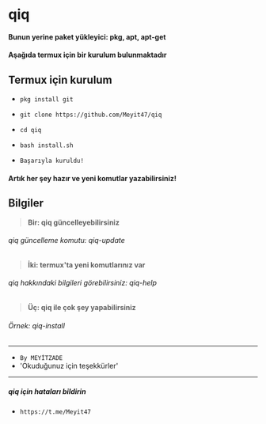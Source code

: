 # qiq
#### Bunun yerine paket yükleyici:  pkg,  apt,  apt-get

#### Aşağıda termux için bir kurulum bulunmaktadır
## Termux için kurulum

* `pkg install git`
* `git clone https://github.com/Meyit47/qiq`
* `cd qiq`
* `bash install.sh`

* `Başarıyla kuruldu!`

#### Artık her şey hazır ve yeni komutlar yazabilirsiniz!
## Bilgiler

> **Bir: qiq güncelleyebilirsiniz**
###### qiq güncelleme komutu: qiq-update

> **İki: termux'ta yeni komutlarınız var**
###### qiq hakkındaki bilgileri görebilirsiniz: qiq-help

> **Üç: qiq ile çok şey yapabilirsiniz**
###### Örnek: qiq-install

---

* `By MEYİTZADE`
* 'Okuduğunuz için teşekkürler'

-------
##### qiq için hataları bildirin
* `https://t.me/Meyit47`



